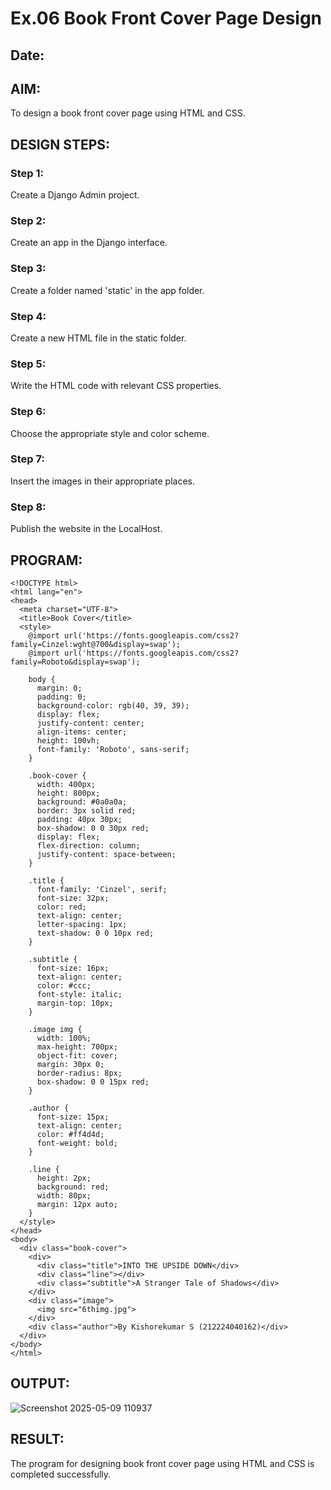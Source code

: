 # Ex.06 Book Front Cover Page Design
## Date:

## AIM:
To design a book front cover page using HTML and CSS.

## DESIGN STEPS:

### Step 1:
Create a Django Admin project.

### Step 2:
Create an app in the Django interface.

### Step 3:
Create a folder named 'static' in the app folder.

### Step 4:
Create a new HTML file in the static folder.

### Step 5:
Write the HTML code with relevant CSS properties.

### Step 6:
Choose the appropriate style and color scheme.

### Step 7:
Insert the images in their appropriate places.

### Step 8:
Publish the website in the LocalHost.

## PROGRAM:
```
<!DOCTYPE html>
<html lang="en">
<head>
  <meta charset="UTF-8">
  <title>Book Cover</title>
  <style>
    @import url('https://fonts.googleapis.com/css2?family=Cinzel:wght@700&display=swap');
    @import url('https://fonts.googleapis.com/css2?family=Roboto&display=swap');

    body {
      margin: 0;
      padding: 0;
      background-color: rgb(40, 39, 39);
      display: flex;
      justify-content: center;
      align-items: center;
      height: 100vh;
      font-family: 'Roboto', sans-serif;
    }

    .book-cover {
      width: 400px;
      height: 800px;
      background: #0a0a0a;
      border: 3px solid red;
      padding: 40px 30px;
      box-shadow: 0 0 30px red;
      display: flex;
      flex-direction: column;
      justify-content: space-between;
    }

    .title {
      font-family: 'Cinzel', serif;
      font-size: 32px;
      color: red;
      text-align: center;
      letter-spacing: 1px;
      text-shadow: 0 0 10px red;
    }

    .subtitle {
      font-size: 16px;
      text-align: center;
      color: #ccc;
      font-style: italic;
      margin-top: 10px;
    }

    .image img {
      width: 100%;
      max-height: 700px;
      object-fit: cover;
      margin: 30px 0;
      border-radius: 8px;
      box-shadow: 0 0 15px red;
    }

    .author {
      font-size: 15px;
      text-align: center;
      color: #ff4d4d;
      font-weight: bold;
    }

    .line {
      height: 2px;
      background: red;
      width: 80px;
      margin: 12px auto;
    }
  </style>
</head>
<body>
  <div class="book-cover">
    <div>
      <div class="title">INTO THE UPSIDE DOWN</div>
      <div class="line"></div>
      <div class="subtitle">A Stranger Tale of Shadows</div>
    </div>
    <div class="image">
      <img src="6thimg.jpg">
    </div>
    <div class="author">By Kishorekumar S (212224040162)</div>
  </div>
</body>
</html>
```

## OUTPUT:
![Screenshot 2025-05-09 110937](https://github.com/user-attachments/assets/50bf086f-17d1-403e-9dca-3a4ba65178e9)


## RESULT:
The program for designing book front cover page using HTML and CSS is completed successfully.
